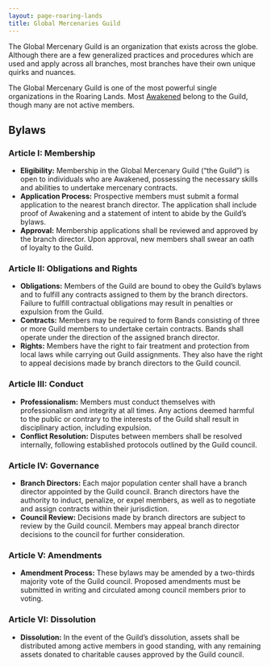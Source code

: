 ```yaml
---
layout: page-roaring-lands
title: Global Mercenaries Guild
---
```


The Global Mercenary Guild is an organization that exists across the globe. Although there are a few generalized practices and procedures which are used and apply across all branches, most branches have their own unique quirks and nuances.

The Global Mercenary Guild is one of the most powerful single organizations in the Roaring Lands. Most [Awakened](/roaring-lands/codex/the-awakened) belong to the Guild, though many are not active members.

## Bylaws
### Article I: Membership

- **Eligibility:** Membership in the Global Mercenary Guild (“the Guild”) is open to individuals who are Awakened, possessing the necessary skills and abilities to undertake mercenary contracts.
- **Application Process:** Prospective members must submit a formal application to the nearest branch director. The application shall include proof of Awakening and a statement of intent to abide by the Guild’s bylaws.
- **Approval:** Membership applications shall be reviewed and approved by the branch director. Upon approval, new members shall swear an oath of loyalty to the Guild.

### Article II: Obligations and Rights

- **Obligations:** Members of the Guild are bound to obey the Guild’s bylaws and to fulfill any contracts assigned to them by the branch directors. Failure to fulfill contractual obligations may result in penalties or expulsion from the Guild.
- **Contracts:** Members may be required to form Bands consisting of three or more Guild members to undertake certain contracts. Bands shall operate under the direction of the assigned branch director.
- **Rights:** Members have the right to fair treatment and protection from local laws while carrying out Guild assignments. They also have the right to appeal decisions made by branch directors to the Guild council.

### Article III: Conduct

- **Professionalism:** Members must conduct themselves with professionalism and integrity at all times. Any actions deemed harmful to the public or contrary to the interests of the Guild shall result in disciplinary action, including expulsion.
- **Conflict Resolution:** Disputes between members shall be resolved internally, following established protocols outlined by the Guild council.

### Article IV: Governance

- **Branch Directors:** Each major population center shall have a branch director appointed by the Guild council. Branch directors have the authority to induct, penalize, or expel members, as well as to negotiate and assign contracts within their jurisdiction.
- **Council Review:** Decisions made by branch directors are subject to review by the Guild council. Members may appeal branch director decisions to the council for further consideration.

### Article V: Amendments

- **Amendment Process:** These bylaws may be amended by a two-thirds majority vote of the Guild council. Proposed amendments must be submitted in writing and circulated among council members prior to voting.

### Article VI: Dissolution

- **Dissolution:** In the event of the Guild’s dissolution, assets shall be distributed among active members in good standing, with any remaining assets donated to charitable causes approved by the Guild council.